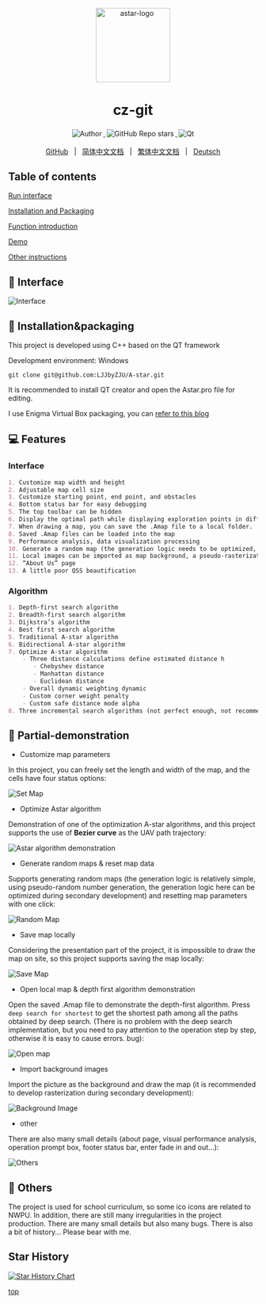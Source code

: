 <p align="center">
    <a target="_blank" href="https://github.com/LJJbyZJU/Astar">
        <img src="https://github.com/LJJbyZJU/Astar/blob/main/README/RDME_IMG/purchase.png" alt="astar-logo" width="150" data-width="150" data-height="150">
    </a>
</p>

<h1 align="center">cz-git</h1>

<p align="center">
    <a target="_blank" href="https://github.com/LJJbyZJU">
      <img style="display:inline-block;margin:0.2em;" alt="Author" src="https://img.shields.io/badge/Author-Junjie Li-blue.svg?logo=autoit&style=flat">
    </a>
    <a target="_blank" href="https://github.com/LJJbyZJU/Astar">
      <img style="display:inline-block;margin:0.2em;" alt="GitHub Repo stars" src="https://img.shields.io/github/stars/LJJbyZJU/Astar?style=social">
    </a>
    <a target="_blank" href="https://github.com/LJJbyZJU/Astar">
      <img style="display:inline-block;margin:0.2em;" alt="Qt" src="https://img.shields.io/badge/Framework-Qt-green.svg?logo=Qt&style=flat">
    </a>
</p>

<p align="center">
    <a href="https://github.com/LJJbyZJU/Astar">GitHub</a>
    &nbsp; | &nbsp;
    <a href="https://github.com/LJJbyZJU/Astar/blob/main/README/README.zh_CN.md">简体中文文档</a>
    &nbsp; | &nbsp;
    <a href="https://github.com/LJJbyZJU/Astar/blob/main/README/README.zh_TW.md">繁体中文文档</a>
    &nbsp; | &nbsp;
    <a href="https://github.com/LJJbyZJU/Astar/blob/main/README/README.de_DE.md">Deutsch</a>
</p>

## Table of contents

[Run interface](#Interface)

[Installation and Packaging](#Installation&packaging)

[Function introduction](#Features)

[Demo](#Partial-demonstration)

[Other instructions](#Other)

## 🤖 Interface

![Interface](./README/RDME_IMG/界面.jpg)

## 🚀 Installation&packaging

This project is developed using C++ based on the QT framework

Development environment: Windows

```
git clone git@github.com:LJJbyZJU/A-star.git
```

It is recommended to install QT creator and open the Astar.pro file for editing.

I use Enigma Virtual Box packaging, you can [refer to this blog](https://blog.csdn.net/qq_40994692/article/details/113880198)

## 💻 Features

### Interface

```markdown
1. Customize map width and height
2. Adjustable map cell size
3. Customize starting point, end point, and obstacles
4. Bottom status bar for easy debugging
5. The top toolbar can be hidden
6. Display the optimal path while displaying exploration points in different colors on the map
7. When drawing a map, you can save the .Amap file to a local folder.
8. Saved .Amap files can be loaded into the map
9. Performance analysis, data visualization processing
10. Generate a random map (the generation logic needs to be optimized, and it is not yet guaranteed that the generated map must have a feasible path)
11. Local images can be imported as map background, a pseudo-rasterization operation
12. “About Us” page
13. A little poor QSS beautification
```

### Algorithm

```markdown
1. Depth-first search algorithm
2. Breadth-first search algorithm
3. Dijkstra’s algorithm
4. Best first search algorithm
5. Traditional A-star algorithm
6. Bidirectional A-star algorithm
7. Optimize A-star algorithm
    - Three distance calculations define estimated distance h
       - Chebyshev distance
       - Manhattan distance
       - Euclidean distance
    - Overall dynamic weighting dynamic
    - Custom corner weight penalty
    - Custom safe distance mode alpha
8. Three incremental search algorithms (not perfect enough, not recommended)
```

## 🤝 Partial-demonstration

- Customize map parameters

In this project, you can freely set the length and width of the map, and the cells have four status options:

![Set Map](./README/RDME_IMG/Astar_gif/设置地图.gif)

- Optimize Astar algorithm

Demonstration of one of the optimization A-star algorithms, and this project supports the use of **Bezier curve** as the UAV path trajectory:

![Astar algorithm demonstration](./README/RDME_IMG/Astar_gif/A星&贝塞尔.gif)

- Generate random maps & reset map data

Supports generating random maps (the generation logic is relatively simple, using pseudo-random number generation, the generation logic here can be optimized during secondary development) and resetting map parameters with one click:

![Random Map](./README/RDME_IMG/Astar_gif/随机地图.gif)

- Save map locally

Considering the presentation part of the project, it is impossible to draw the map on site, so this project supports saving the map locally:

![Save Map](./README/RDME_IMG/Astar_gif/保存地图.gif)

- Open local map & depth first algorithm demonstration

Open the saved .Amap file to demonstrate the depth-first algorithm. Press `deep search for shortest` to get the shortest path among all the paths obtained by deep search. (There is no problem with the deep search implementation, but you need to pay attention to the operation step by step, otherwise it is easy to cause errors. bug):

![Open map](./README/RDME_IMG/Astar_gif/深搜.gif)

- Import background images

Import the picture as the background and draw the map (it is recommended to develop rasterization during secondary development):

![Background Image](./README/RDME_IMG/Astar_gif/打开&清除背景.gif)

- other

There are also many small details (about page, visual performance analysis, operation prompt box, footer status bar, enter fade in and out...):

![Others](./README/RDME_IMG/Astar_gif/其他.gif)

## 📝 Others

The project is used for school curriculum, so some ico icons are related to NWPU. In addition, there are still many irregularities in the project production. There are many small details but also many bugs. There is also a bit of history... Please bear with me.

## Star History

<a href="https://star-history.com/#LJJbyZJU/A-star&Date">
  <picture>
    <source media="(prefers-color-scheme: dark)" srcset="https://api.star-history.com/svg?repos=LJJbyZJU/A-star&type=Date&theme=dark" />
    <source media="(prefers-color-scheme: light)" srcset="https://api.star-history.com/svg?repos=LJJbyZJU/A-star&type=Date" />
    <img alt="Star History Chart" src="https://api.star-history.com/svg?repos=LJJbyZJU/A-star&type=Date" />
  </picture>
</a>

[top](#A-star)

